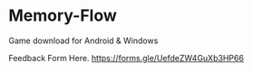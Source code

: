 # Memory-Flow
Game download for Android &amp; Windows

Feedback Form Here.
https://forms.gle/UefdeZW4GuXb3HP66
